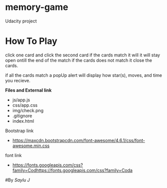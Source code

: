 # memory-game

Udacity project

# How To Play

click one card and click the second card
if the cards match it will it will stay open ontill the end of the match
if the cards does not match it close the cards.

if all the cards match a popUp alert will display how star(s), moves, and time you recieve. 


**Files and External link**
 * js/app.js
 * css/app.css
 * img/check.png
 * .gitignore
 * index.html

Bootstrap link
 * https://maxcdn.bootstrapcdn.com/font-awesome/4.6.1/css/font-awesome.min.css

font link
 * https://fonts.googleapis.com/css?family=Codhttps://fonts.googleapis.com/css?family=Coda


 #By *Saylu J*